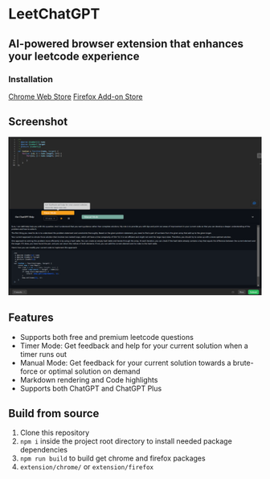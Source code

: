 # LeetChatGPT
## AI-powered browser extension that enhances your leetcode experience
### Installation
[Chrome Web Store]()
[Firefox Add-on Store]()

## Screenshot
![Screenshot](promotion/screenshot.png?raw=true)

## Features
- Supports both free and premium leetcode questions
- Timer Mode: Get feedback and help for your current solution when a timer runs out
- Manual Mode: Get feedback for your current solution towards a brute-force or optimal solution on demand
- Markdown rendering and Code highlights
- Supports both ChatGPT and ChatGPT Plus

## Build from source
1. Clone this repository
2. `npm i` inside the project root directory to install needed package dependencies
3. `npm run build` to build get chrome and firefox packages
4. `extension/chrome/` or `extension/firefox`
